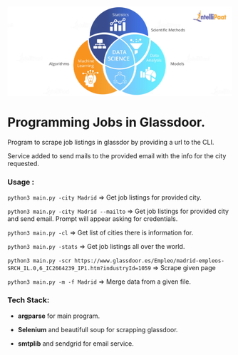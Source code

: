 ![alt text](What-is-Data-Science.webp "Title")



# Programming Jobs in Glassdoor.     
Program to scrape job listings in glassdor by providing a url to the CLI. 

Service added to send mails to the provided email with the info for the city requested.


### Usage : 
`python3 main.py -city Madrid`  =>  Get job listings for provided city. 


`python3 main.py -city Madrid --mailto`  =>  Get job listings for provided city and send email. Prompt will appear asking for credentials. 


`python3 main.py -cl`  =>  Get list of cities there is information for. 


`python3 main.py -stats`  =>  Get job listings all over the world. 


`python3 main.py -scr https://www.glassdoor.es/Empleo/madrid-empleos-SRCH_IL.0,6_IC2664239_IP1.htm?industryId=1059`  =>  Scrape given page


`python3 main.py -m -f Madrid`  =>  Merge data from a given file. 


### Tech Stack:

- **argparse** for main program.

- **Selenium** and beautifull soup for scrapping glassdoor.

- **smtplib** and sendgrid for email service.



